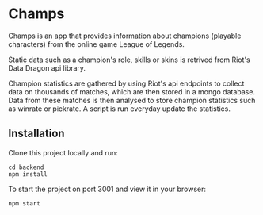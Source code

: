 # Champs

Champs is an app that provides information about champions (playable characters) from the online game League of Legends. 

Static data such as a champion's role, skills or skins is retrived from Riot's Data Dragon api library. 

Champion statistics are gathered by using Riot's api endpoints to collect data on thousands of matches, which are then stored in a mongo database. Data from these matches is then analysed to store champion statistics such as winrate or pickrate. A script is run everyday update the statistics.

## Installation

Clone this project locally and run:

```
cd backend
npm install
```

To start the project on port 3001 and view it in your browser:

`npm start`



